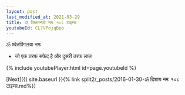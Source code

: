 ```yaml
---
layout: post
last_modified_at: 2021-03-29
title: ॐ जितमन्यवे नमः १०८ टाइम्स
youtubeId: CL7VPojqBpo
---
```

 
 
 ॐ श्वेतपिंगलया नमः  
 
 -  जो एक तरफ सफेद है और दूसरी तरफ लाल 
 
  
 
  
 
 
 
 
 
 


{% include youtubePlayer.html id=page.youtubeId %}
 
[Next]({{ site.baseurl }}{% link  split2/_posts/2016-01-30-ॐ दिशाय नमः १०८ टाइम्स.md%})
 
